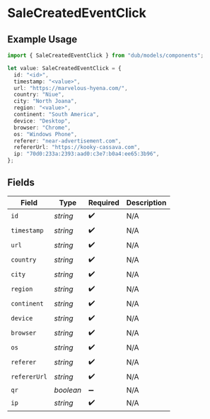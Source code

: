 # SaleCreatedEventClick

## Example Usage

```typescript
import { SaleCreatedEventClick } from "dub/models/components";

let value: SaleCreatedEventClick = {
  id: "<id>",
  timestamp: "<value>",
  url: "https://marvelous-hyena.com/",
  country: "Niue",
  city: "North Joana",
  region: "<value>",
  continent: "South America",
  device: "Desktop",
  browser: "Chrome",
  os: "Windows Phone",
  referer: "near-advertisement.com",
  refererUrl: "https://kooky-cassava.com",
  ip: "70d0:233a:2393:aad0:c3e7:b0a4:ee65:3b96",
};
```

## Fields

| Field              | Type               | Required           | Description        |
| ------------------ | ------------------ | ------------------ | ------------------ |
| `id`               | *string*           | :heavy_check_mark: | N/A                |
| `timestamp`        | *string*           | :heavy_check_mark: | N/A                |
| `url`              | *string*           | :heavy_check_mark: | N/A                |
| `country`          | *string*           | :heavy_check_mark: | N/A                |
| `city`             | *string*           | :heavy_check_mark: | N/A                |
| `region`           | *string*           | :heavy_check_mark: | N/A                |
| `continent`        | *string*           | :heavy_check_mark: | N/A                |
| `device`           | *string*           | :heavy_check_mark: | N/A                |
| `browser`          | *string*           | :heavy_check_mark: | N/A                |
| `os`               | *string*           | :heavy_check_mark: | N/A                |
| `referer`          | *string*           | :heavy_check_mark: | N/A                |
| `refererUrl`       | *string*           | :heavy_check_mark: | N/A                |
| `qr`               | *boolean*          | :heavy_minus_sign: | N/A                |
| `ip`               | *string*           | :heavy_check_mark: | N/A                |